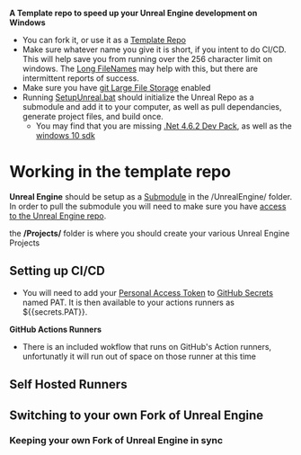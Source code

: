 **A Template repo to speed up your Unreal Engine development on Windows**

- You can fork it, or use it as a [Template Repo](https://css-tricks.com/using-github-template-repos-to-jump-start-static-site-projects/)
- Make sure whatever name you give it is short, if you intent to do CI/CD. This will help save you from running over the 256 character limit on windows. The [Long FileNames](/Tools/LongFileNamesEnabled.reg) may help with this, but there are intermittent reports of success.
- Make sure you have [git Large File Storage](https://docs.github.com/en/github/managing-large-files/configuring-git-large-file-storage) enabled
- Running [SetupUnreal.bat](SetupUnreal.bat) should initialize the Unreal Repo as a submodule and add it to your computer, as well as pull dependancies, generate project files, and build once. 
  - You may find that you are missing [.Net 4.6.2 Dev Pack](https://dotnet.microsoft.com/download/dotnet-framework/thank-you/net462-developer-pack-offline-installer), as well as the [windows 10 sdk](https://developer.microsoft.com/en-us/windows/downloads/windows-10-sdk) 

# Working in the template repo

**Unreal Engine** should be setup as a [Submodule](https://git-scm.com/book/en/v2/Git-Tools-Submodules) in the /UnrealEngine/ folder. In order to pull the submodule you will need to make sure you have [access to the Unreal Engine repo](https://www.unrealengine.com/en-US/ue4-on-github).

the **/Projects/** folder is where you should create your various Unreal Engine Projects

## Setting up CI/CD

- You will need to add your [Personal Access Token](https://docs.github.com/en/github/authenticating-to-github/creating-a-personal-access-token) to [GitHub Secrets](https://docs.github.com/en/actions/reference/encrypted-secrets#creating-encrypted-secrets-for-a-repository) named PAT. It is then available to your actions runners as ${{secrets.PAT}}.

**GitHub Actions Runners**
- There is an included wokflow that runs on GitHub's Action runners, unfortunatly it will run out of space on those runner at this time

**Self Hosted Runners**
- 

## Switching to your own Fork of Unreal Engine

### Keeping your own Fork of Unreal Engine in sync

